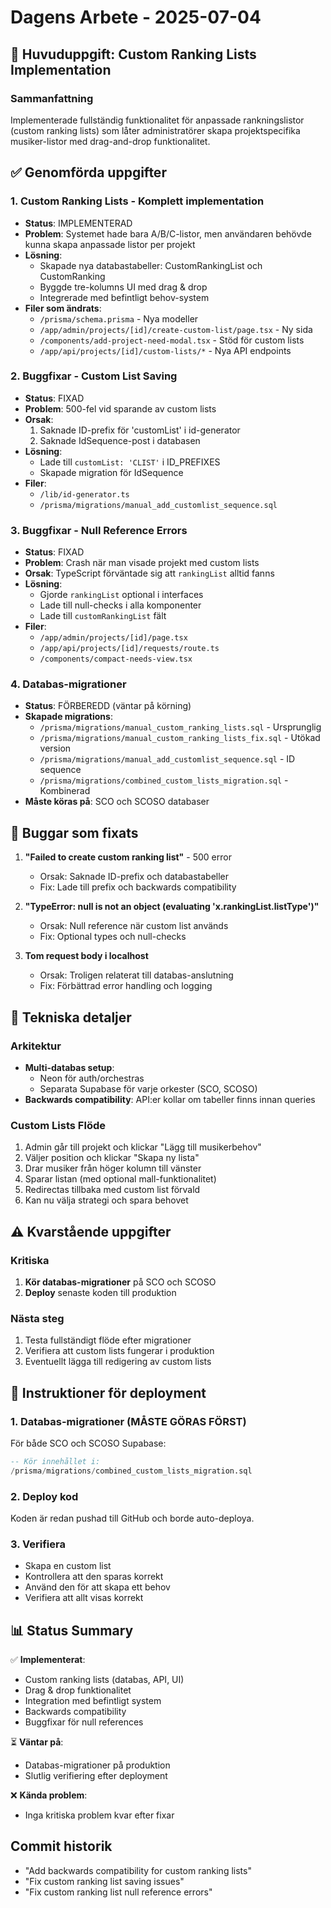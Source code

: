 # Dagens Arbete - 2025-07-04

## 🎯 Huvuduppgift: Custom Ranking Lists Implementation

### Sammanfattning
Implementerade fullständig funktionalitet för anpassade rankningslistor (custom ranking lists) som låter administratörer skapa projektspecifika musiker-listor med drag-and-drop funktionalitet.

## ✅ Genomförda uppgifter

### 1. Custom Ranking Lists - Komplett implementation
- **Status**: IMPLEMENTERAD
- **Problem**: Systemet hade bara A/B/C-listor, men användaren behövde kunna skapa anpassade listor per projekt
- **Lösning**: 
  - Skapade nya databastabeller: CustomRankingList och CustomRanking
  - Byggde tre-kolumns UI med drag & drop
  - Integrerade med befintligt behov-system
- **Filer som ändrats**:
  - `/prisma/schema.prisma` - Nya modeller
  - `/app/admin/projects/[id]/create-custom-list/page.tsx` - Ny sida
  - `/components/add-project-need-modal.tsx` - Stöd för custom lists
  - `/app/api/projects/[id]/custom-lists/*` - Nya API endpoints

### 2. Buggfixar - Custom List Saving
- **Status**: FIXAD
- **Problem**: 500-fel vid sparande av custom lists
- **Orsak**: 
  1. Saknade ID-prefix för 'customList' i id-generator
  2. Saknade IdSequence-post i databasen
- **Lösning**:
  - Lade till `customList: 'CLIST'` i ID_PREFIXES
  - Skapade migration för IdSequence
- **Filer**:
  - `/lib/id-generator.ts`
  - `/prisma/migrations/manual_add_customlist_sequence.sql`

### 3. Buggfixar - Null Reference Errors
- **Status**: FIXAD
- **Problem**: Crash när man visade projekt med custom lists
- **Orsak**: TypeScript förväntade sig att `rankingList` alltid fanns
- **Lösning**:
  - Gjorde `rankingList` optional i interfaces
  - Lade till null-checks i alla komponenter
  - Lade till `customRankingList` fält
- **Filer**:
  - `/app/admin/projects/[id]/page.tsx`
  - `/app/api/projects/[id]/requests/route.ts`
  - `/components/compact-needs-view.tsx`

### 4. Databas-migrationer
- **Status**: FÖRBEREDD (väntar på körning)
- **Skapade migrations**:
  - `/prisma/migrations/manual_custom_ranking_lists.sql` - Ursprunglig
  - `/prisma/migrations/manual_custom_ranking_lists_fix.sql` - Utökad version
  - `/prisma/migrations/manual_add_customlist_sequence.sql` - ID sequence
  - `/prisma/migrations/combined_custom_lists_migration.sql` - Kombinerad
- **Måste köras på**: SCO och SCOSO databaser

## 🐛 Buggar som fixats

1. **"Failed to create custom ranking list"** - 500 error
   - Orsak: Saknade ID-prefix och databastabeller
   - Fix: Lade till prefix och backwards compatibility

2. **"TypeError: null is not an object (evaluating 'x.rankingList.listType')"**
   - Orsak: Null reference när custom list används
   - Fix: Optional types och null-checks

3. **Tom request body i localhost**
   - Orsak: Troligen relaterat till databas-anslutning
   - Fix: Förbättrad error handling och logging

## 📝 Tekniska detaljer

### Arkitektur
- **Multi-databas setup**: 
  - Neon för auth/orchestras
  - Separata Supabase för varje orkester (SCO, SCOSO)
- **Backwards compatibility**: API:er kollar om tabeller finns innan queries

### Custom Lists Flöde
1. Admin går till projekt och klickar "Lägg till musikerbehov"
2. Väljer position och klickar "Skapa ny lista"
3. Drar musiker från höger kolumn till vänster
4. Sparar listan (med optional mall-funktionalitet)
5. Redirectas tillbaka med custom list förvald
6. Kan nu välja strategi och spara behovet

## ⚠️ Kvarstående uppgifter

### Kritiska
1. **Kör databas-migrationer** på SCO och SCOSO
2. **Deploy** senaste koden till produktion

### Nästa steg
1. Testa fullständigt flöde efter migrationer
2. Verifiera att custom lists fungerar i produktion
3. Eventuellt lägga till redigering av custom lists

## 🔧 Instruktioner för deployment

### 1. Databas-migrationer (MÅSTE GÖRAS FÖRST)
För både SCO och SCOSO Supabase:
```sql
-- Kör innehållet i:
/prisma/migrations/combined_custom_lists_migration.sql
```

### 2. Deploy kod
Koden är redan pushad till GitHub och borde auto-deploya.

### 3. Verifiera
- Skapa en custom list
- Kontrollera att den sparas korrekt
- Använd den för att skapa ett behov
- Verifiera att allt visas korrekt

## 📊 Status Summary

✅ **Implementerat**:
- Custom ranking lists (databas, API, UI)
- Drag & drop funktionalitet
- Integration med befintligt system
- Backwards compatibility
- Buggfixar för null references

⏳ **Väntar på**:
- Databas-migrationer på produktion
- Slutlig verifiering efter deployment

❌ **Kända problem**:
- Inga kritiska problem kvar efter fixar

## Commit historik
- "Add backwards compatibility for custom ranking lists"
- "Fix custom ranking list saving issues"
- "Fix custom ranking list null reference errors"